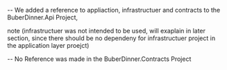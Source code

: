 -- We added a reference to appliaction, infrastructuer and contracts to the BuberDinner.Api Project, 

note (infrastructuer was not intended to be used, will exaplain in later section, since there should
be no dependeny for infrastructuer project in the application layer proejct)

-- No Reference was made in the BuberDinner.Contracts Project
